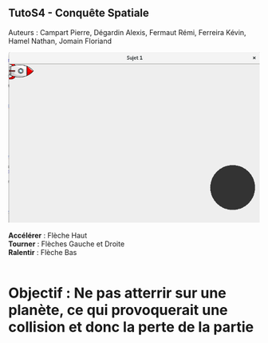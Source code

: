 ## TutoS4 - Conquête Spatiale

Auteurs : Campart Pierre, Dégardin Alexis, Fermaut Rémi, Ferreira Kévin, Hamel Nathan, Jomain Floriand

![alt text](https://github.com/floriandjomain/TutoS4/blob/master/ImageExec.png)

**Accélérer** : Flèche Haut <br/>
**Tourner**   : Flèches Gauche et Droite <br/>
**Ralentir**  : Flèche Bas <br/>
<br/>

# Objectif : Ne pas atterrir sur une planète, ce qui provoquerait une collision et donc la perte de la partie
